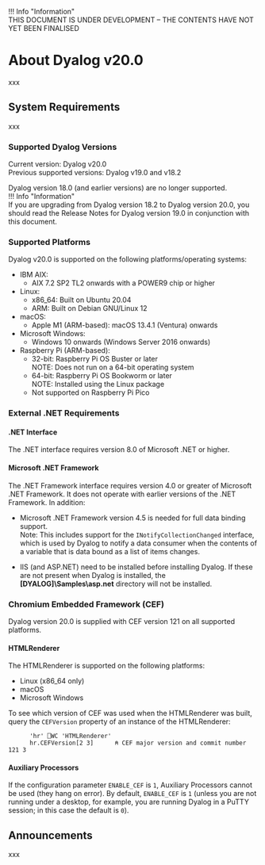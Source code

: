!!! Info "Information"  
    THIS DOCUMENT IS UNDER DEVELOPMENT – THE CONTENTS HAVE NOT YET BEEN FINALISED

# About Dyalog v20.0

xxx
## System Requirements
xxx
### Supported Dyalog Versions
Current version: Dyalog v20.0  
Previous supported versions: Dyalog v19.0 and v18.2  

Dyalog version 18.0 (and earlier versions) are no longer supported.  
!!! Info "Information"  
    If you are upgrading from Dyalog version 18.2 to Dyalog version 20.0, you should read the Release Notes for Dyalog version 19.0 in conjunction with this document.

### Supported Platforms
Dyalog v20.0 is supported on the following platforms/operating systems:  

* IBM AIX:
    * AIX 7.2 SP2 TL2 onwards with a POWER9 chip or higher
* Linux:
    * x86_64: Built on Ubuntu 20.04
    * ARM: Built on Debian GNU/Linux 12
* macOS:
    * Apple M1 (ARM-based): macOS 13.4.1 (Ventura) onwards
* Microsoft Windows:
    * Windows 10 onwards (Windows Server 2016 onwards)
* Raspberry Pi (ARM-based): 
    * 32-bit: Raspberry Pi OS Buster or later  
    NOTE: Does not run on a 64-bit operating system
    * 64-bit: Raspberry Pi OS Bookworm or later  
    NOTE: Installed using the Linux package
    * Not supported on Raspberry Pi Pico
### External .NET Requirements
#### .NET Interface
The .NET interface requires version 8.0 of Microsoft .NET or higher.
#### Microsoft .NET Framework
The .NET Framework interface requires version 4.0 or greater of Microsoft .NET Framework. It does not operate with earlier versions of the .NET Framework. In addition:  

* Microsoft .NET Framework version 4.5 is needed for full data binding support.  
Note: This includes support for the <code class="language-other">INotifyCollectionChanged</code> interface, which is used by Dyalog to notify a data consumer when the contents of a variable that is data bound as a list of items changes.  

* IIS (and ASP.NET) need to be installed before installing Dyalog. If these are not present when Dyalog is installed, the **[DYALOG]\Samples\asp.net** directory will not be installed.
### Chromium Embedded Framework (CEF)
Dyalog version 20.0 is supplied with CEF version 121 on all supported platforms.
#### HTMLRenderer
The HTMLRenderer is supported on the following platforms:  

* Linux (x86_64 only)
* macOS
* Microsoft Windows  

To see which version of CEF was used when the HTMLRenderer was built, query the `CEFVersion` property of an instance of the HTMLRenderer:
```apl
      'hr' ⎕WC 'HTMLRenderer'
      hr.CEFVersion[2 3]      ⍝ CEF major version and commit number
121 3
```
#### Auxiliary Processors
If the configuration parameter `ENABLE_CEF` is `1`, Auxiliary Processors cannot be used (they hang on error). By default, `ENABLE_CEF` is `1` (unless you are not running under a desktop, for example, you are running Dyalog in a PuTTY session; in this case the default is `0`).

## Announcements

xxx